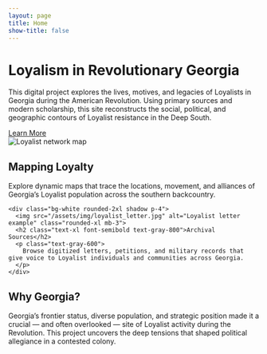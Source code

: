 ```yaml
---
layout: page
title: Home
show-title: false
---
```


<div class="w-full flex flex-col items-center justify-start p-6 bg-gray-50 min-h-screen">
  <div class="max-w-5xl text-center">
    <h1 class="text-4xl font-bold mb-4 text-gray-900">Loyalism in Revolutionary Georgia</h1>
    <p class="text-lg text-gray-700 mb-6">
      This digital project explores the lives, motives, and legacies of Loyalists in Georgia during the American Revolution. Using primary sources and modern scholarship, this site reconstructs the social, political, and geographic contours of Loyalist resistance in the Deep South.
    </p>
    <a href="/GeorgiaLoyalist/background" class="inline-block bg-blue-600 text-white px-6 py-2 rounded-xl shadow hover:bg-blue-700 transition">
      Learn More
    </a>
  </div>

  <div class="mt-12 grid grid-cols-1 md:grid-cols-2 gap-8 max-w-5xl">
    <div class="bg-white rounded-2xl shadow p-4">
      <img src="/assets/img/map_loyalist_network.jpg" alt="Loyalist network map" class="rounded-xl mb-3">
      <h2 class="text-xl font-semibold text-gray-800">Mapping Loyalty</h2>
      <p class="text-gray-600">
        Explore dynamic maps that trace the locations, movement, and alliances of Georgia’s Loyalist population across the southern backcountry.
      </p>
    </div>

    <div class="bg-white rounded-2xl shadow p-4">
      <img src="/assets/img/loyalist_letter.jpg" alt="Loyalist letter example" class="rounded-xl mb-3">
      <h2 class="text-xl font-semibold text-gray-800">Archival Sources</h2>
      <p class="text-gray-600">
        Browse digitized letters, petitions, and military records that give voice to Loyalist individuals and communities across Georgia.
      </p>
    </div>
  </div>

  <div class="mt-12 max-w-4xl text-center">
    <h2 class="text-2xl font-bold mb-3 text-gray-900">Why Georgia?</h2>
    <p class="text-gray-700">
      Georgia’s frontier status, diverse population, and strategic position made it a crucial — and often overlooked — site of Loyalist activity during the Revolution. This project uncovers the deep tensions that shaped political allegiance in a contested colony.
    </p>
  </div>
</div>
